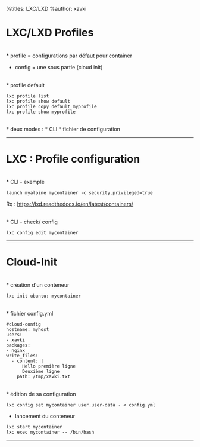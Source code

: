 %titles: LXC/LXD
%author: xavki

# LXC/LXD Profiles

<br>
* profile = configurations par défaut pour container

* config = une sous partie (cloud init)

<br>
* profile default

```
lxc profile list
lxc profile show default
lxc profile copy default myprofile
lxc profile show myprofile
```

<br>
* deux modes : 
			* CLI
			* fichier de configuration

--------------------------------------------------------------


# LXC : Profile configuration


<br>
* CLI - exemple

```
launch myalpine mycontainer -c security.privileged=true
```

Rq : https://lxd.readthedocs.io/en/latest/containers/

<br>
* CLI - check/ config

```
lxc config edit mycontainer
```

-------------------------------------------------------------

# Cloud-Init


<br>
* création d'un conteneur

```
lxc init ubuntu: mycontainer
```

<br>
* fichier config.yml

```
#cloud-config
hostname: myhost
users:
- xavki
packages:
- nginx
write_files:
  - content: |
      Hello première ligne
      Deuxième ligne
    path: /tmp/xavki.txt
```

<br>
* édition de sa configuration

```
lxc config set mycontainer user.user-data - < config.yml
```

* lancement du conteneur

```
lxc start mycontainer
lxc exec mycontainer -- /bin/bash
```

---------------------------------------------------------------


